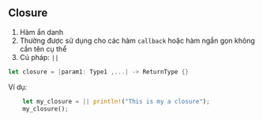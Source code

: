## Closure

1. Hàm ẩn danh 
2. Thường được sử dụng cho các hàm `callback` hoặc hàm ngắn gọn không cần tên cụ thể 
3. Cú pháp: `||`

```rust 
let closure = |param1: Type1 ,...| -> ReturnType {}
```

Ví dụ:
```rust
    let my_closure = || println!("This is my a closure");
    my_closure();
```
